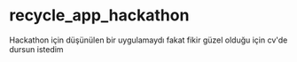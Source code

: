 # recycle_app_hackathon

Hackathon için düşünülen bir uygulamaydı fakat fikir güzel olduğu için cv'de dursun istedim
